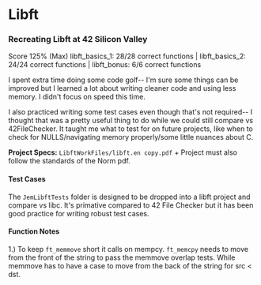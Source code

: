 # Libft
### Recreating Libft at 42 Silicon Valley
Score 125% (Max)
libft_basics_1: 28/28 correct functions | libft_basics_2: 24/24 correct functions | libft_bonus: 6/6 correct functions

I spent extra time doing some code golf-- I'm sure some things can be improved but I learned a lot about writing cleaner code and using less memory. I didn't focus on speed this time.

I also practiced writing some test cases even though that's not required-- I thought that was a pretty useful thing to do while we could still compare vs 42FileChecker. It taught me what to test for on future projects, like when to check for NULLS/navigating memory properly/some little nuances about C.

**Project Specs:** 
`LibftWorkFiles/libft.en copy.pdf` + 
Project must also follow the standards of the Norm pdf.

#### Test Cases
The `JemLibftTests` folder is designed to be dropped into a libft project and compare vs libc. It's primative compared to 42 File Checker but it has been good practice for writing robust test cases.

#### Function Notes
1.) To keep `ft_memmove` short it calls on mempcy. `ft_memcpy` needs to move from the front of the string to pass the memmove overlap tests. While memmove has to have a case to move from the back of the string for src < dst. 
